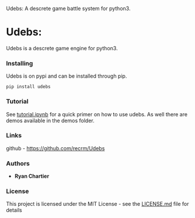 Udebs: A descrete game battle system for python3.

# Udebs:

Udebs is a descrete game engine for python3.

### Installing

Udebs is on pypi and can be installed through pip.

```
pip install udebs
```

### Tutorial

See [tutorial.ipynb](tutorial.ipynb) for a quick primer on how to use udebs. As well there are demos available in the demos folder.

### Links

github - https://github.com/recrm/Udebs

### Authors

* **Ryan Chartier**

### License

This project is licensed under the MIT License - see the [LICENSE.md](LICENSE.md) file for details